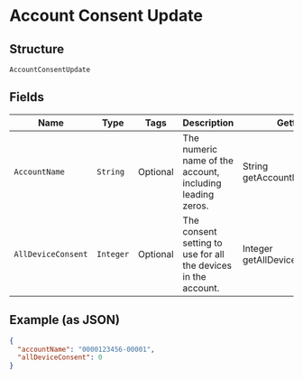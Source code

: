 
# Account Consent Update

## Structure

`AccountConsentUpdate`

## Fields

| Name | Type | Tags | Description | Getter | Setter |
|  --- | --- | --- | --- | --- | --- |
| `AccountName` | `String` | Optional | The numeric name of the account, including leading zeros. | String getAccountName() | setAccountName(String accountName) |
| `AllDeviceConsent` | `Integer` | Optional | The consent setting to use for all the devices in the account. | Integer getAllDeviceConsent() | setAllDeviceConsent(Integer allDeviceConsent) |

## Example (as JSON)

```json
{
  "accountName": "0000123456-00001",
  "allDeviceConsent": 0
}
```


